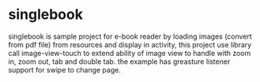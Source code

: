 singlebook
==========

singlebook is sample project for e-book reader by loading images (convert from pdf file) from resources and display in activity, this project use library call image-view-touch to extend ability of image view to handle with zoom in, zoom out, tab and double tab. the example has greasture listener support for swipe to change page. 

